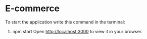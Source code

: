 # E-commerce

To start the application write this command in the terminal:
1) npm start
Open [http://localhost:3000](http://localhost:3000) to view it in your browser.

